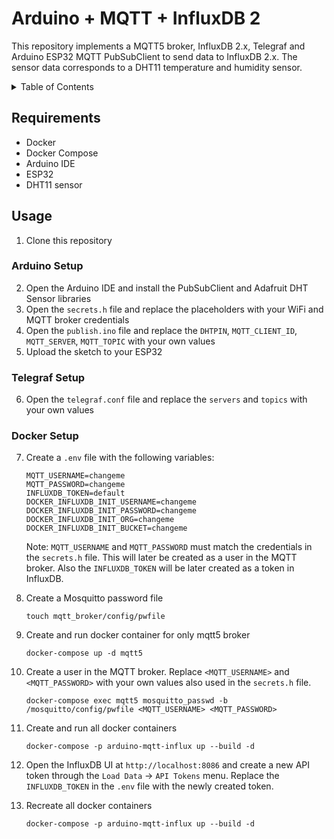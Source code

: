 # Arduino + MQTT + InfluxDB 2

This repository implements a MQTT5 broker, InfluxDB 2.x, Telegraf and Arduino ESP32 MQTT PubSubClient to send data to InfluxDB 2.x. The sensor data corresponds to a DHT11 temperature and humidity sensor.

<details>
<summary>Table of Contents</summary>

- [Requirements](#requirements)
- [Usage](#usage)
    - [Arduino Setup](#arduino-setup)
    - [Telegraf Setup](#telegraf-setup)
    - [Docker Setup](#docker-setup)

</details>

## Requirements

- Docker
- Docker Compose
- Arduino IDE
- ESP32
- DHT11 sensor

## Usage

1. Clone this repository

### Arduino Setup
2. Open the Arduino IDE and install the PubSubClient and Adafruit DHT Sensor libraries
3. Open the `secrets.h` file and replace the placeholders with your WiFi and MQTT broker credentials
4. Open the `publish.ino` file and replace the `DHTPIN`, `MQTT_CLIENT_ID`, `MQTT_SERVER`, `MQTT_TOPIC` with your own values
5. Upload the sketch to your ESP32

### Telegraf Setup
6. Open the `telegraf.conf` file and replace the `servers` and `topics` with your own values

### Docker Setup
7. Create a `.env` file with the following variables:
    ```
    MQTT_USERNAME=changeme
    MQTT_PASSWORD=changeme
    INFLUXDB_TOKEN=default
    DOCKER_INFLUXDB_INIT_USERNAME=changeme
    DOCKER_INFLUXDB_INIT_PASSWORD=changeme
    DOCKER_INFLUXDB_INIT_ORG=changeme
    DOCKER_INFLUXDB_INIT_BUCKET=changeme
    ```

    Note: `MQTT_USERNAME` and `MQTT_PASSWORD` must match the credentials in the `secrets.h` file. This will later be created as a user in the MQTT broker. Also the `INFLUXDB_TOKEN` will be later created as a token in InfluxDB.

8. Create a Mosquitto password file
    ```
    touch mqtt_broker/config/pwfile
    ```

9. Create and run docker container for only mqtt5 broker
    ```
    docker-compose up -d mqtt5
    ```

10. Create a user in the MQTT broker. Replace `<MQTT_USERNAME>` and `<MQTT_PASSWORD>` with your own values also used in the `secrets.h` file.
    ```
    docker-compose exec mqtt5 mosquitto_passwd -b /mosquitto/config/pwfile <MQTT_USERNAME> <MQTT_PASSWORD>
    ```

11. Create and run all docker containers
    ```
    docker-compose -p arduino-mqtt-influx up --build -d
    ```

12. Open the InfluxDB UI at `http://localhost:8086` and create a new API token through the `Load Data` -> `API Tokens` menu. Replace the `INFLUXDB_TOKEN` in the `.env` file with the newly created token.

13. Recreate all docker containers
    ```
    docker-compose -p arduino-mqtt-influx up --build -d
    ```
